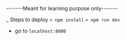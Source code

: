 -------Meant for learning purpose only-------

_ Steps to deploy
`> npm install`
`> npm run dev`

- go to `localhost:8080`



